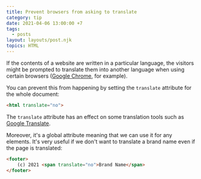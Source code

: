 ```yaml
---
title: Prevent browsers from asking to translate
category: tip
date: 2021-04-06 13:00:00 +7
tags:
  - posts
layout: layouts/post.njk
topics: HTML
---
```


If the contents of a website are written in a particular language, the visitors might be prompted to translate them into another language when using certain browsers ([Google Chrome](https://www.google.com/chrome), for example).

You can prevent this from happening by setting the `translate` attribute for the whole document:

```html
<html translate="no">
```

The `translate` attribute has an effect on some translation tools such as [Google Translate](https://translate.google.com).

Moreover, it's a global attribute meaning that we can use it for any elements. It's very useful if we don't want to translate a brand name even if the page is translated:

```html
<footer>
    (c) 2021 <span translate="no">Brand Name</span>
</footer>
```